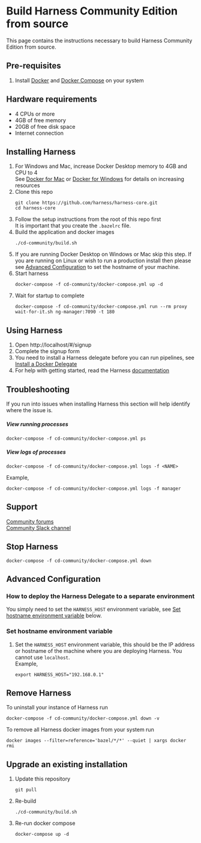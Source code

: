 # Build Harness Community Edition from source
This page contains the instructions necessary to build Harness Community Edition from source.

## Pre-requisites
1) Install [Docker](https://docs.docker.com/get-docker/) and [Docker Compose](https://docs.docker.com/compose/install/) on your system

## Hardware requirements
* 4 CPUs or more
* 4GB of free memory
* 20GB of free disk space
* Internet connection

## Installing Harness
1) For Windows and Mac, increase Docker Desktop memory to 4GB and CPU to 4  
   See [Docker for Mac](https://docs.docker.com/docker-for-mac/#resources) or [Docker for Windows](https://docs.docker.com/docker-for-windows/#resources) for details on increasing resources
1) Clone this repo
   ```shell
   git clone https://github.com/harness/harness-core.git
   cd harness-core
   ```
1) Follow the setup instructions from the root of this repo first  
   It is important that you create the `.bazelrc` file. 
1) Build the application and docker images
   ```shell
   ./cd-community/build.sh
   ```
1) If you are running Docker Desktop on Windows or Mac skip this step. If you are running on Linux or wish to run a production install then please see [Advanced Configuration](#advanced-configuration) to set the hostname of your machine.
1) Start harness
   ```shell
   docker-compose -f cd-community/docker-compose.yml up -d
   ```
1) Wait for startup to complete
   ```shell
   docker-compose -f cd-community/docker-compose.yml run --rm proxy wait-for-it.sh ng-manager:7090 -t 180
   ```

## Using Harness
1) Open http://localhost/#/signup
1) Complete the signup form
1) You need to install a Harness delegate before you can run pipelines, see [Install a Docker Delegate](https://ngdocs.harness.io/article/cya29w2b99-install-a-docker-delegate)
1) For help with getting started, read the Harness [documentation](https://ngdocs.harness.io/article/u8lgzsi7b3-quickstarts)

## Troubleshooting
If you run into issues when installing Harness this section will help identify where the issue is.
##### View running processes
```shell
docker-compose -f cd-community/docker-compose.yml ps
```
##### View logs of processes
```shell
docker-compose -f cd-community/docker-compose.yml logs -f <NAME>
```
Example,
```shell
docker-compose -f cd-community/docker-compose.yml logs -f manager
```

## Support
[Community forums](https://community.harness.io/)  
[Community Slack channel](https://harnesscommunity.slack.com/archives/C02K03Q5L0J)

## Stop Harness
```shell
docker-compose -f cd-community/docker-compose.yml down
```

## Advanced Configuration
### How to deploy the Harness Delegate to a separate environment
You simply need to set the `HARNESS_HOST` environment variable, see [Set hostname environment variable](#set-hostname-environment-variable) below.
### Set hostname environment variable
1) Set the `HARNESS_HOST` environment variable, this should be the IP address or hostname of the machine where you are deploying Harness. You cannot use `localhost`.  
   Example,
   ```shell
   export HARNESS_HOST="192.168.0.1"
   ```

## Remove Harness
To uninstall your instance of Harness run
```shell
docker-compose -f cd-community/docker-compose.yml down -v
```
To remove all Harness docker images from your system run
```shell
docker images --filter=reference='bazel/*/*' --quiet | xargs docker rmi
```

## Upgrade an existing installation
1) Update this repository
   ```shell
   git pull
   ```
1) Re-build
   ```shell
   ./cd-community/build.sh
   ```
1) Re-run docker compose
   ```shell
   docker-compose up -d
   ```
